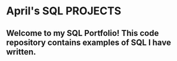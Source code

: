 # April's SQL PROJECTS
## Welcome to my SQL Portfolio! This code repository contains examples of SQL I have written.  
